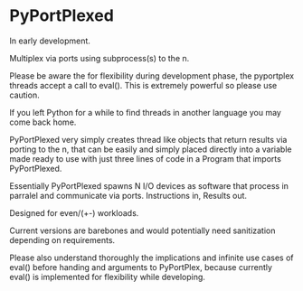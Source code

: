 # PyPortPlexed

In early development.

Multiplex via ports using subprocess(s) to the n.

Please be aware the for flexibility during development phase, the pyportplex threads
accept a call to eval(). This is extremely powerful so please use caution.


If you left Python for a while to find threads in another language you may come
back home.

PyPortPlexed very simply creates thread like objects that return results via porting
to the n, that can be easily and simply placed directly into a variable made ready to
use with just three lines of code in a Program that imports PyPortPlexed.

Essentially PyPortPlexed spawns N I/O devices as software that process in parralel
and communicate via ports. Instructions in, Results out.

Designed for even/(+-) workloads.

Current versions are barebones and would potentially need sanitization depending
on requirements.

Please also understand thoroughly the implications and infinite use cases of eval()
before handing and arguments to PyPortPlex, because currently eval() is implemented
for flexibility while developing. 
